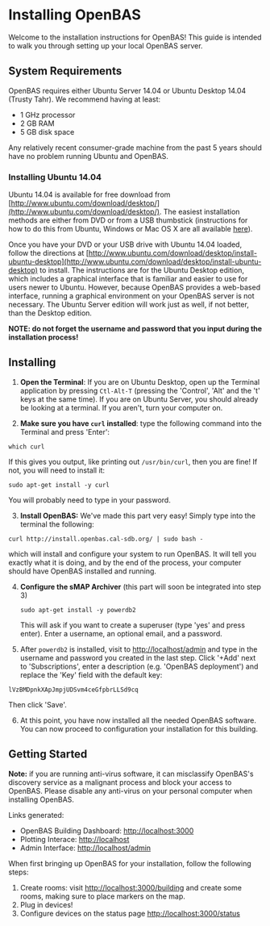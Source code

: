 Installing OpenBAS
===============

Welcome to the installation instructions for OpenBAS! This guide is intended to
walk you through setting up your local OpenBAS server.

## System Requirements

OpenBAS requires either Ubuntu Server 14.04 or Ubuntu Desktop 14.04 (Trusty Tahr). We recommend having at least:

* 1 GHz processor
* 2 GB RAM
* 5 GB disk space

Any relatively recent consumer-grade machine from the past 5 years should have no problem running Ubuntu and OpenBAS.

### Installing Ubuntu 14.04

Ubuntu 14.04 is available for free download from
[http://www.ubuntu.com/download/desktop/](http://www.ubuntu.com/download/desktop/).
The easiest installation methods are either from DVD or from a USB thumbstick
(instructions for how to do this from Ubuntu, Windows or Mac OS X are all
available [here](http://www.ubuntu.com/download/desktop/)).

Once you have your DVD or your USB drive with Ubuntu 14.04 loaded, follow the
directions at
[http://www.ubuntu.com/download/desktop/install-ubuntu-desktop](http://www.ubuntu.com/download/desktop/install-ubuntu-desktop)
to install. The instructions are for the Ubuntu Desktop edition, which includes
a graphical interface that is familiar and easier to use for users newer to
Ubuntu. However, because OpenBAS provides a web-based interface, running a
graphical environment on your OpenBAS server is not necessary. The Ubuntu
Server edition will work just as well, if not better, than the Desktop edition.

**NOTE: do not forget the username and password that you input during the installation process!**

## Installing

1. **Open the Terminal**: If you are on Ubuntu Desktop, open up the Terminal application by pressing
`Ctl-Alt-T` (pressing the 'Control', 'Alt' and the 't' keys at the same time).
If you are on Ubuntu Server, you should already be looking at a terminal. If
you aren't, turn your computer on.

2. **Make sure you have `curl` installed**: type the following command into the Terminal and press 'Enter':

  ```
  which curl
  ```

  If this gives you output, like printing out `/usr/bin/curl`, then you are fine! If not, you will need to install
  it:

  ```
  sudo apt-get install -y curl
  ```

  You will probably need to type in your password.

3. **Install OpenBAS:** We've made this part very easy! Simply type into the terminal the following:

  ```
  curl http://install.openbas.cal-sdb.org/ | sudo bash -
  ```

  which will install and configure your system to run OpenBAS. It will tell you exactly what it is doing,
  and by the end of the process, your computer should have OpenBAS installed and running.

4. **Configure the sMAP Archiver** (this part will soon be integrated into step 3)

   ```
   sudo apt-get install -y powerdb2
   ```

   This will ask if you want to create a superuser (type 'yes' and press enter). Enter a username,
   an optional email, and a password.

5. After `powerdb2` is installed, visit to [http://localhost/admin](http://localhost/admin) and type in the username and password you created in the last step. Click '+Add' next to 'Subscriptions', enter a description (e.g. 'OpenBAS deployment') and replace the 'Key' field with the default key:
  ```
  lVzBMDpnkXApJmpjUDSvm4ceGfpbrLLSd9cq
  ```
  Then click 'Save'.
  
6. At this point, you have now installed all the needed OpenBAS software. You can now proceed to configuration your installation for this building.

## Getting Started

**Note:** if you are running anti-virus software, it can misclassify OpenBAS's discovery service as a malignant process and block your access to OpenBAS. Please disable any anti-virus on your personal computer when installing OpenBAS.

Links generated:

* OpenBAS Building Dashboard: [http://localhost:3000](http://localhost:3000)
* Plotting Interace: [http://localhost](http://localhost)
* Admin Interface: [http://localhost/admin](http://localhost/admin)

When first bringing up OpenBAS for your installation, follow the following steps:

1. Create rooms: visit [http://localhost:3000/building](http://localhost:3000/building) and create some rooms, making sure to place markers on the map.
2. Plug in devices!
3. Configure devices on the status page [http://localhost:3000/status](http://localhost:3000/status)
